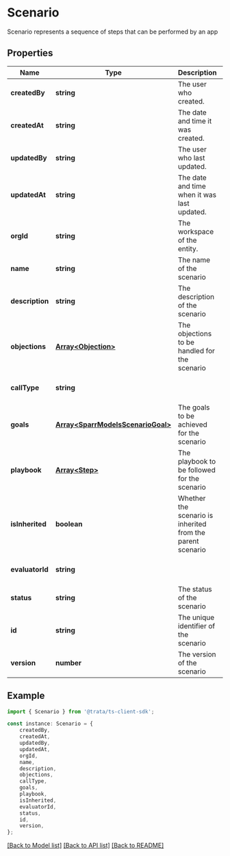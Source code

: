 # Scenario

Scenario represents a sequence of steps that can be performed by an app

## Properties

Name | Type | Description | Notes
------------ | ------------- | ------------- | -------------
**createdBy** | **string** | The user who created. | [optional] [default to undefined]
**createdAt** | **string** | The date and time it was created. | [optional] [default to undefined]
**updatedBy** | **string** | The user who last updated. | [optional] [default to undefined]
**updatedAt** | **string** | The date and time when it was last updated. | [optional] [default to undefined]
**orgId** | **string** | The workspace of the entity. | [optional] [default to undefined]
**name** | **string** | The name of the scenario | [default to undefined]
**description** | **string** | The description of the scenario | [default to undefined]
**objections** | [**Array&lt;Objection&gt;**](Objection.md) | The objections to be handled for the scenario | [default to undefined]
**callType** | **string** |  | [optional] [default to undefined]
**goals** | [**Array&lt;SparrModelsScenarioGoal&gt;**](SparrModelsScenarioGoal.md) | The goals to be achieved for the scenario | [default to undefined]
**playbook** | [**Array&lt;Step&gt;**](Step.md) | The playbook to be followed for the scenario | [default to undefined]
**isInherited** | **boolean** | Whether the scenario is inherited from the parent scenario | [optional] [default to false]
**evaluatorId** | **string** |  | [optional] [default to undefined]
**status** | **string** | The status of the scenario | [optional] [default to 'active']
**id** | **string** | The unique identifier of the scenario | [optional] [default to undefined]
**version** | **number** | The version of the scenario | [optional] [default to 1]

## Example

```typescript
import { Scenario } from '@trata/ts-client-sdk';

const instance: Scenario = {
    createdBy,
    createdAt,
    updatedBy,
    updatedAt,
    orgId,
    name,
    description,
    objections,
    callType,
    goals,
    playbook,
    isInherited,
    evaluatorId,
    status,
    id,
    version,
};
```

[[Back to Model list]](../README.md#documentation-for-models) [[Back to API list]](../README.md#documentation-for-api-endpoints) [[Back to README]](../README.md)
